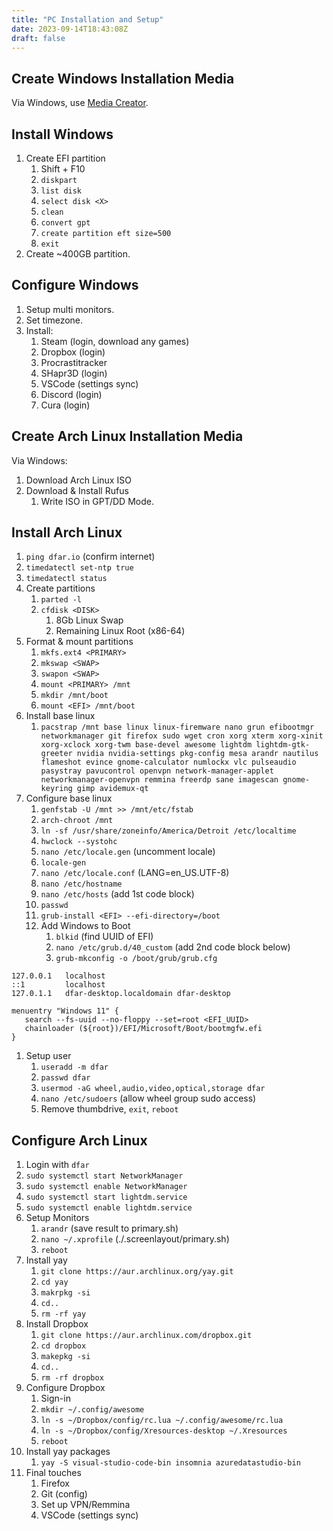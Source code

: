 ```yaml
---
title: "PC Installation and Setup"
date: 2023-09-14T18:43:08Z
draft: false
---
```


## Create Windows Installation Media

Via Windows, use [Media Creator](https://support.microsoft.com/en-us/windows/create-installation-media-for-windows-99a58364-8c02-206f-aa6f-40c3b507420d).

## Install Windows

1. Create EFI partition
   1. Shift + F10
   2. `diskpart`
   3. `list disk`
   4. `select disk <X>`
   5. `clean`
   6. `convert gpt`
   7. `create partition eft size=500`
   8. `exit`
2. Create ~400GB partition.

## Configure Windows

1. Setup multi monitors.
2. Set timezone.
3. Install:
   1. Steam (login, download any games)
   2. Dropbox (login)
   3. Procrastitracker
   4. SHapr3D (login)
   5. VSCode (settings sync)
   6. Discord (login)
   7. Cura (login)

## Create Arch Linux Installation Media

Via Windows:

1. Download Arch Linux ISO
2. Download & Install Rufus
   1. Write ISO in GPT/DD Mode.

## Install Arch Linux

1. `ping dfar.io` (confirm internet)
2. `timedatectl set-ntp true`
3. `timedatectl status`
4. Create partitions
   1. `parted -l`
   2. `cfdisk <DISK>`
      1. 8Gb Linux Swap
      2. Remaining Linux Root (x86-64)
5. Format & mount partitions
   1. `mkfs.ext4 <PRIMARY>`
   2. `mkswap <SWAP>`
   3. `swapon <SWAP>`
   4. `mount <PRIMARY> /mnt`
   5. `mkdir /mnt/boot`
   6. `mount <EFI> /mnt/boot`
6. Install base linux
   1. `pacstrap /mnt base linux linux-firemware nano grun efibootmgr networkmanager git firefox sudo wget cron xorg xterm xorg-xinit xorg-xclock xorg-twm base-devel awesome lightdm lightdm-gtk-greeter nvidia nvidia-settings pkg-config mesa arandr nautilus flameshot evince gnome-calculator numlockx vlc pulseaudio pasystray pavucontrol openvpn network-manager-applet networkmanager-openvpn remmina freerdp sane imagescan gnome-keyring gimp avidemux-qt`
7. Configure base linux
   1. `genfstab -U /mnt >> /mnt/etc/fstab`
   2. `arch-chroot /mnt`
   3. `ln -sf /usr/share/zoneinfo/America/Detroit /etc/localtime`
   4. `hwclock --systohc`
   5. `nano /etc/locale.gen` (uncomment locale)
   6. `locale-gen`
   7. `nano /etc/locale.conf` (LANG=en_US.UTF-8)
   8. `nano /etc/hostname`
   9. `nano /etc/hosts` (add 1st code block)
   10. `passwd`
   11. `grub-install <EFI> --efi-directory=/boot`
   12. Add Windows to Boot
       1.  `blkid` (find UUID of EFI)
       2.  `nano /etc/grub.d/40_custom` (add 2nd code block below)
       3.  `grub-mkconfig -o /boot/grub/grub.cfg`

```
127.0.0.1   localhost
::1         localhost
127.0.1.1   dfar-desktop.localdomain dfar-desktop
```

```
menuentry "Windows 11" {
   search --fs-uuid --no-floppy --set=root <EFI_UUID>
   chainloader (${root})/EFI/Microsoft/Boot/bootmgfw.efi
}
```

1.  Setup user
    1.  `useradd -m dfar`
    1.  `passwd dfar`
    2.  `usermod -aG wheel,audio,video,optical,storage dfar` 
    3.  `nano /etc/sudoers` (allow wheel group sudo access)
    4.  Remove thumbdrive, `exit`, `reboot`

## Configure Arch Linux

1. Login with `dfar`
2. `sudo systemctl start NetworkManager`
3. `sudo systemctl enable NetworkManager`
4. `sudo systemctl start lightdm.service`
5. `sudo systemctl enable lightdm.service`
6. Setup Monitors
   1. `arandr` (save result to primary.sh)
   2. `nano ~/.xprofile` (./.screenlayout/primary.sh)
   3. `reboot`
7. Install yay
   1. `git clone https://aur.archlinux.org/yay.git`
   2. `cd yay`
   3. `makrpkg -si`
   4. `cd..`
   5. `rm -rf yay`
8. Install Dropbox
   1. `git clone https://aur.archlinux.com/dropbox.git`
   2. `cd dropbox`
   3. `makepkg -si`
   4. `cd..`
   5. `rm -rf dropbox`
9. Configure Dropbox
   1.  Sign-in
   2.  `mkdir ~/.config/awesome`
   3.  `ln -s ~/Dropbox/config/rc.lua ~/.config/awesome/rc.lua`
   4.  `ln -s ~/Dropbox/config/Xresources-desktop ~/.Xresources`
   5.  `reboot`
10. Install yay packages
    1.  `yay -S visual-studio-code-bin insomnia azuredatastudio-bin`
11. Final touches
    1.  Firefox
    2.  Git (config)
    3.  Set up VPN/Remmina
    4.  VSCode (settings sync)
